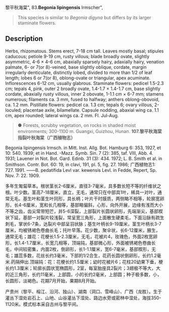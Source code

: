 黎平秋海棠",
83.**Begonia lipingensis** Irmscher",

> This species is similar to *Begonia digyna* but differs by its larger staminate flowers.

## Description
Herbs, rhizomatous. Stems erect, 7-18 cm tall. Leaves mostly basal; stipules caducous; petiole 9-19 cm, rusty villous; blade broadly ovate, slightly asymmetric, 4-6 × 4-6 cm, abaxially sparsely hairy, adaxially hairy, venation palmate, 6- or 7(or 8)-veined, base slightly oblique, cordate, margin irregularly denticulate, distinctly lobed, divided to more than 1/2 of leaf length; lobes 6 or 7(or 8), oblong-ovate or triangular, apex acuminate. Inflorescences 6-12 cm, usually glabrous. Staminate flowers: pedicel 1.5-2.3 cm; tepals 4, pink, outer 2 broadly ovate, 1.4-1.7 × 1.4-1.7 cm, base slightly cordate, abaxially rusty villous, inner 2 obovate, 1-1.1 cm × 6-7 mm; stamens numerous; filaments ca. 3 mm, fused to halfway; anthers oblong-obovoid, ca. 1.2 mm. Pistillate flowers: pedicel ca. 1.3 cm; tepals 6; ovary villous, 2-loculed; placentae axile, bilamellate. Capsule nodding, abaxial wing ca. 1.1 cm, apex rounded; lateral wings ca. 2 mm. Fl. Jul-Aug.

> ● Forests, scrubby vegetation, on rocks in shaded moist environments; 300-1100 m. Guangxi, Guizhou, Hunan.
**107.黎平秋海棠 指裂叶秋海棠（广西植物志）**

Begonia lipingensis Irmsch. in Mitt. Inst. Allg. Bot. Hamburg 6: 353, 1927, et 10: 540. 1939; et in Hand. -Mazz. Symb. Sin. 7 (2): 385, taf. Ⅷ, Abb. 4. 1931; Lauener in Not. Bot. Gard. Edinb. 31 (3): 434. 1972; L. B. Smith et al. in Smithson. Contr. Bot. 60: 19, in clavi, 191, pl. 5, fig. 27. 1986; 广西植物志1: 727. 1991. ——B. pedatifida Levl var. kewensis Levl. in Fedde, Repert, Sp. Nov. 7: 22. 1909.

多年生匍匐草本。根状茎长2-6厘米，直径3-7毫米，具多数长短不等的纤维状之根。叶少数。茎高7-18厘米，直立，无毛，通常只在中部具1叶，稀具一对叶，通常无毛。基生叶和茎生叶同形，具长柄；叶片干时膜质，两侧略不相等，轮廓宽卵形，长4-6厘米，宽和长几相等，基部略偏斜，心形，向外开展，边缘有浅而大小不等之齿，齿尖常带短芒，并5-6深裂，上部裂片长圆状卵形，先端渐尖，基部楔状下延，基部一对裂片较浅裂，常呈宽三角形，上面散生硬柔毛，下面沿脉有疏生刺毛，掌状6-7条，达裂片中部呈羽状脉；基生叶柄长9-19厘米，茎生叶柄长3-7厘米，均被锈褐色卷曲长毛；托叶早落。花少数，聚伞状，长6-12厘米，腋生，通常无毛；雄花：花梗长1.5-2.3厘米，无毛，花被片4，玫瑰色，外面2枚宽卵形，长1.4-1.7厘米，长宽几相等，顶端钝，基部微心形，外面被锈褐色卷曲长毛，中间较密集，内面2枚，倒卵形，长1-1.1厘米，宽6-7毫米，基部楔形，无毛；雄蕊多数，花丝长约3毫米，下部的1/2合生，花药长圆状倒卵形，长约1.2毫米.药隔伸出.顶端钝：花：花梗长约1.5厘米；幼时花被片6；花柱20幼果下垂，梗长约1.3厘米；轮廓长圆状宽椭圆形，2室，每室胎座具2裂片；3翅极不等大，大的近三角形，长约11毫米，上部圆，小的长约2毫米，上部圆；种子极多数，小，长圆形，淡褐色。花期7月开始，果期8月开始。

产贵州（黎平、榕江、沿河、独山）、湖南（洞口、雪峰山）、广西（龙胜）。生于灌丛下湿处岩石上、山地、山谷灌丛下湿处、路边水旁或密林中湿处，海拔350-1120米。模式标本采自古州与黎平间。
